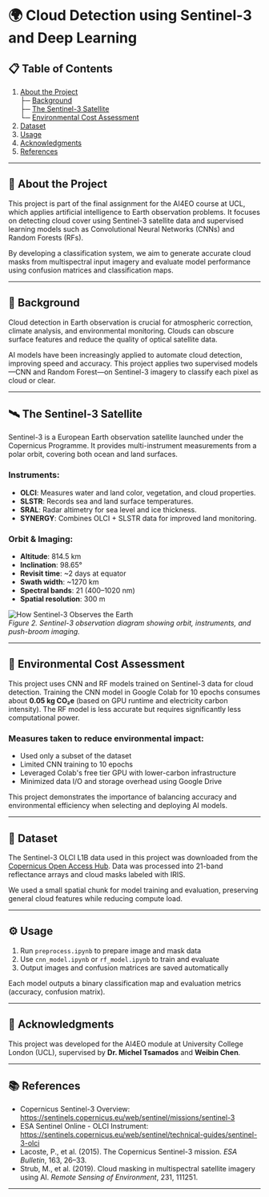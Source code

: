 # 🌍 Cloud Detection using Sentinel-3 and Deep Learning

## 📋 Table of Contents

1. [About the Project](#about-the-project)  
   ├─ [Background](#background)  
   ├─ [The Sentinel-3 Satellite](#the-sentinel-3-satellite)  
   └─ [Environmental Cost Assessment](#environmental-cost-assessment)  
2. [Dataset](#dataset)  
3. [Usage](#usage)  
4. [Acknowledgments](#acknowledgments)  
5. [References](#references)  

---

## 📌 About the Project

This project is part of the final assignment for the AI4EO course at UCL, which applies artificial intelligence to Earth observation problems. It focuses on detecting cloud cover using Sentinel-3 satellite data and supervised learning models such as Convolutional Neural Networks (CNNs) and Random Forests (RFs).

By developing a classification system, we aim to generate accurate cloud masks from multispectral input imagery and evaluate model performance using confusion matrices and classification maps.

---

## 📖 Background

Cloud detection in Earth observation is crucial for atmospheric correction, climate analysis, and environmental monitoring. Clouds can obscure surface features and reduce the quality of optical satellite data.

AI models have been increasingly applied to automate cloud detection, improving speed and accuracy. This project applies two supervised models—CNN and Random Forest—on Sentinel-3 imagery to classify each pixel as cloud or clear.

---

## 🛰️ The Sentinel-3 Satellite

Sentinel-3 is a European Earth observation satellite launched under the Copernicus Programme. It provides multi-instrument measurements from a polar orbit, covering both ocean and land surfaces. 

### Instruments:
- **OLCI**: Measures water and land color, vegetation, and cloud properties.
- **SLSTR**: Records sea and land surface temperatures.
- **SRAL**: Radar altimetry for sea level and ice thickness.
- **SYNERGY**: Combines OLCI + SLSTR data for improved land monitoring.

### Orbit & Imaging:
- **Altitude**: 814.5 km  
- **Inclination**: 98.65°  
- **Revisit time**: ~2 days at equator  
- **Swath width**: ~1270 km  
- **Spectral bands**: 21 (400–1020 nm)  
- **Spatial resolution**: 300 m  

![How Sentinel-3 Observes the Earth](Image.png)  
*Figure 2. Sentinel-3 observation diagram showing orbit, instruments, and push-broom imaging.*

---

## 🌱 Environmental Cost Assessment

This project uses CNN and RF models trained on Sentinel-3 data for cloud detection. Training the CNN model in Google Colab for 10 epochs consumes about **0.05 kg CO₂e** (based on GPU runtime and electricity carbon intensity). The RF model is less accurate but requires significantly less computational power.

### Measures taken to reduce environmental impact:
- Used only a subset of the dataset
- Limited CNN training to 10 epochs
- Leveraged Colab's free tier GPU with lower-carbon infrastructure
- Minimized data I/O and storage overhead using Google Drive

This project demonstrates the importance of balancing accuracy and environmental efficiency when selecting and deploying AI models.

---

## 📂 Dataset

The Sentinel-3 OLCI L1B data used in this project was downloaded from the [Copernicus Open Access Hub](https://dataspace.copernicus.eu/). Data was processed into 21-band reflectance arrays and cloud masks labeled with IRIS.

We used a small spatial chunk for model training and evaluation, preserving general cloud features while reducing compute load.

---

## ⚙️ Usage

1. Run `preprocess.ipynb` to prepare image and mask data  
2. Use `cnn_model.ipynb` or `rf_model.ipynb` to train and evaluate  
3. Output images and confusion matrices are saved automatically  

Each model outputs a binary classification map and evaluation metrics (accuracy, confusion matrix).

---

## 🙏 Acknowledgments

This project was developed for the AI4EO module at University College London (UCL), supervised by **Dr. Michel Tsamados** and **Weibin Chen**.

---

## 📚 References

- Copernicus Sentinel-3 Overview: https://sentinels.copernicus.eu/web/sentinel/missions/sentinel-3  
- ESA Sentinel Online - OLCI Instrument: https://sentinels.copernicus.eu/web/sentinel/technical-guides/sentinel-3-olci  
- Lacoste, P., et al. (2015). The Copernicus Sentinel-3 mission. *ESA Bulletin*, 163, 26–33.  
- Strub, M., et al. (2019). Cloud masking in multispectral satellite imagery using AI. *Remote Sensing of Environment*, 231, 111251.  

---

